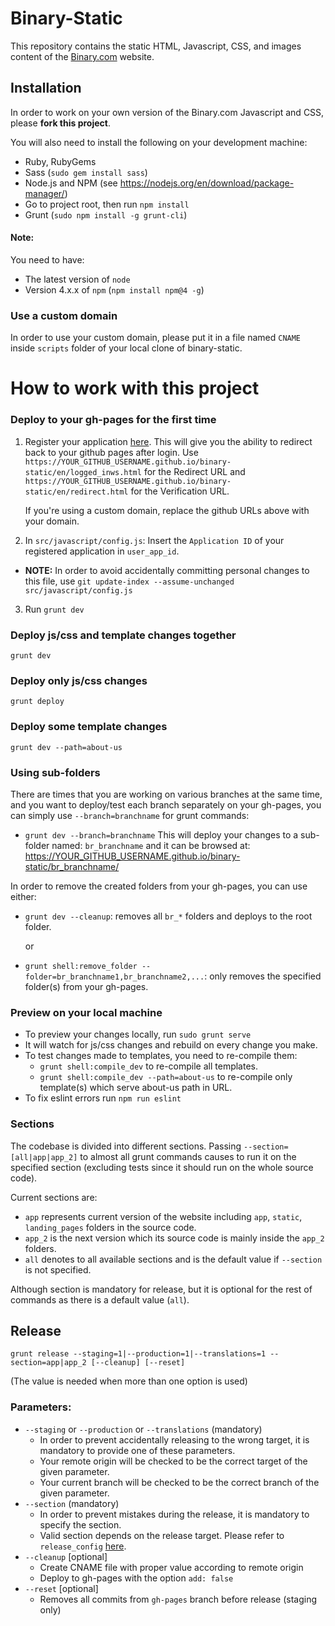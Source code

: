 Binary-Static 
=============

This repository contains the static HTML, Javascript, CSS, and images content of the [Binary.com](http://www.binary.com) website.

## Installation

In order to work on your own version of the Binary.com Javascript and CSS, please **fork this project**.

You will also need to install the following on your development machine:

- Ruby, RubyGems
- Sass (`sudo gem install sass`)
- Node.js and NPM (see <https://nodejs.org/en/download/package-manager/>)
- Go to project root, then run `npm install`
- Grunt (`sudo npm install -g grunt-cli`)


#### Note: 
You need to have:

- The latest version of `node`
- Version 4.x.x of `npm` (`npm install npm@4 -g`)

### Use a custom domain
In order to use your custom domain, please put it in a file named `CNAME` inside `scripts` folder of your local clone of binary-static.


How to work with this project
=============================

### Deploy to your gh-pages for the first time

1. Register your application [here](https://developers.binary.com/applications/). This will give you the ability to redirect back to your github pages after login.
Use `https://YOUR_GITHUB_USERNAME.github.io/binary-static/en/logged_inws.html` for the Redirect URL and `https://YOUR_GITHUB_USERNAME.github.io/binary-static/en/redirect.html` for the Verification URL.

    If you're using a custom domain, replace the github URLs above with your domain.

2. In `src/javascript/config.js`: Insert the `Application ID` of your registered application in `user_app_id`.
  * **NOTE:** In order to avoid accidentally committing personal changes to this file, use `git update-index --assume-unchanged src/javascript/config.js`

3. Run `grunt dev`


### Deploy js/css and template changes together

```
grunt dev
```


### Deploy only js/css changes

```
grunt deploy
```


### Deploy some template changes

```
grunt dev --path=about-us
```


### Using sub-folders
There are times that you are working on various branches at the same time, and you want to deploy/test each branch separately on your gh-pages, you can simply use `--branch=branchname` for grunt commands:
- `grunt dev --branch=branchname`
This will deploy your changes to a sub-folder named: `br_branchname` and it can be browsed at: https://YOUR_GITHUB_USERNAME.github.io/binary-static/br_branchname/

In order to remove the created folders from your gh-pages, you can use either:
- `grunt dev --cleanup`: removes all `br_*` folders and deploys to the root folder.

  or
- `grunt shell:remove_folder --folder=br_branchname1,br_branchname2,...`: only removes the specified folder(s) from your gh-pages.

### Preview on your local machine
- To preview your changes locally, run `sudo grunt serve`
- It will watch for js/css changes and rebuild on every change you make.
- To test changes made to templates, you need to re-compile them:
  - `grunt shell:compile_dev` to re-compile all templates.
  - `grunt shell:compile_dev --path=about-us` to re-compile only template(s) which serve about-us path in URL.
- To fix eslint errors run `npm run eslint`

### Sections
The codebase is divided into different sections. Passing `--section=[all|app|app_2]` to almost all grunt commands causes to run it on the specified section (excluding tests since it should run on the whole source code).

Current sections are:
- `app` represents current version of the website including `app`, `static`, `landing_pages` folders in the source code.
- `app_2` is the next version which its source code is mainly inside the `app_2` folders.
- `all` denotes to all available sections and is the default value if `--section` is not specified.

Although section is mandatory for release, but it is optional for the rest of commands as there is a default value (`all`).

## Release

```
grunt release --staging=1|--production=1|--translations=1 --section=app|app_2 [--cleanup] [--reset]
```
(The value is needed when more than one option is used)

### Parameters:
- `--staging` or `--production` or `--translations` (mandatory)
  - In order to prevent accidentally releasing to the wrong target, it is mandatory to provide one of these parameters.
  - Your remote origin will be checked to be the correct target of the given parameter.
  - Your current branch will be checked to be the correct branch of the given parameter.
- `--section` (mandatory)
  - In order to prevent mistakes during the release, it is mandatory to specify the section.
  - Valid section depends on the release target. Please refer to `release_config` [here](https://github.com/binary-com/binary-static/blob/new-app/build/config/constants.js).
- `--cleanup` [optional]
  - Create CNAME file with proper value according to remote origin
  - Deploy to gh-pages with the option `add: false`
- `--reset` [optional]
  - Removes all commits from `gh-pages` branch before release (staging only)
